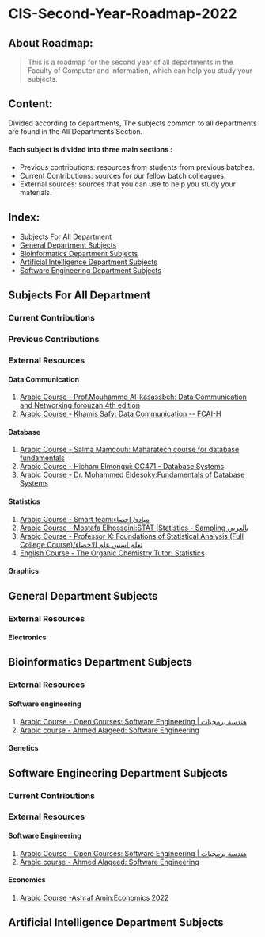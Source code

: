 # CIS-Second-Year-Roadmap-2022

## About Roadmap:
> This is a roadmap for the second year of all departments in the Faculty of Computer and Information, which can help you study your subjects.

## Content:
Divided according to departments, The subjects common to all departments are found in the All Departments Section.

#### Each subject is divided into three main sections :
- Previous contributions: resources from students from previous batches.
- Current Contributions:  sources for our fellow batch colleagues.
- External sources: sources that you can use to help you study your materials.

## Index:
- [Subjects For All Department](#Subjects-For-All-Department)
- [General Department Subjects](#General-Department-Subjects)
- [Bioinformatics Department Subjects](#Bioinformatics-Department-Subjects)
- [Artificial Intelligence Department Subjects](#Artificial-Intelligence-Department-Subjects)
- [Software Engineering Department Subjects](#Software-Engineering-Department-Subjects)


## Subjects For All Department

### Current Contributions


### Previous Contributions


### External Resources 
#### Data Communication
1. [Arabic Course - Prof.Mouhammd Al-kasassbeh: Data Communication and Networking forouzan 4th edition](https://www.youtube.com/watch?v=Gb6WbxEXGdw&list=PLCaBbsduBn60kJ_uzegOmQ5yZTdz5BnqC&index=1&ab_channel=Prof.MouhammdAl-kasassbeh)
2. [Arabic Course - Khamis Safy: Data Communication -- FCAI-H ](https://www.youtube.com/playlist?list=PL3AEnnV61XKUhQirA0Izn-_MPaVefJYGv)

#### Database
1. [Arabic Course - Salma Mamdouh: Maharatech course for database fundamentals ](https://maharatech.gov.eg/mod/hvp/view.php?id=7139&forceview=1)
2. [Arabic Course - Hicham Elmongui: CC471 - Database Systems ](https://www.youtube.com/playlist?list=PLiRL7CfiWlYG7rPyYpynLWU_0qcAqOPJS)
3. [Arabic Course - Dr. Mohammed Eldesoky:Fundamentals of Database Systems ](https://www.youtube.com/playlist?list=PL37D52B7714788190)

#### Statistics
1. [Arabic Course - Smart team:مبادئ إحصاء ](https://www.youtube.com/playlist?list=PLPn4eVPZKtrJCtXn-FeI2_R6bqd6DNlpY)
2. [Arabic Course - Mostafa Elhosseini:STAT |Statistics - Sampling بالعربي ](https://www.youtube.com/watch?v=1YkeZdimu9w&list=PL-cKUB-e2KiuXuUQ9POZoayIOV2oOs5GL&ab_channel=MostafaElhosseini)
3. [Arabic Course - Professor X: Foundations of Statistical Analysis (Full College Course)/تعلم اسس علم الاحصاء](https://www.youtube.com/playlist?list=PLVpJGVBmPnw3eRSzC90oXA6gBcG-nEYIe)
4. [English Course - The Organic Chemistry Tutor: Statistics](https://www.youtube.com/playlist?list=PL0o_zxa4K1BVsziIRdfv4Hl4UIqDZhXWV)

#### Graphics

## General Department Subjects


### External Resources 

#### Electronics

## Bioinformatics Department Subjects

### External Resources 

#### Software engineering
1. [Arabic Course - Open Courses: Software Engineering  | هندسة برمجيات](https://www.youtube.com/watch?v=23wr24zdmQM&list=PL08ef9eJxtJZvt5BOsT46vN6kWnflVKH4)
2. [Arabic course - Ahmed Alageed: Software Engineering ](https://www.youtube.com/playlist?list=PLquXYvvn8Qk-Yb-ytydSIePeSwTtQmPSX)


#### Genetics



## Software Engineering Department Subjects

### Current Contributions
	
### External Resources 

#### Software Engineering
1. [Arabic Course - Open Courses: Software Engineering  | هندسة برمجيات](https://www.youtube.com/watch?v=23wr24zdmQM&list=PL08ef9eJxtJZvt5BOsT46vN6kWnflVKH4)
2. [Arabic course - Ahmed Alageed: Software Engineering ](https://www.youtube.com/playlist?list=PLquXYvvn8Qk-Yb-ytydSIePeSwTtQmPSX)

#### Economics
1. [Arabic Course -Ashraf Amin:Economics 2022 ](https://www.youtube.com/playlist?list=PLCFXiGn4-ZKaoFc19It8bZt0cncTdsY-D)

## Artificial Intelligence Department Subjects
